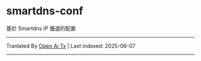# smartdns-conf
基於 Smartdns IP 優選的配置

---

Tranlated By [Open Ai Tx](https://github.com/OpenAiTx/OpenAiTx) | Last indexed: 2025-06-07

---